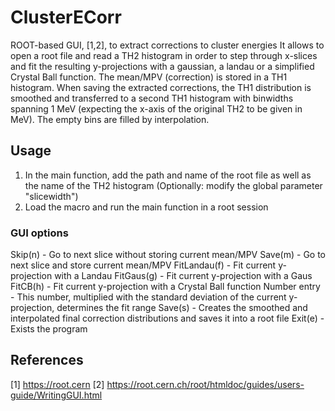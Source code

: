 # ClusterECorr
ROOT-based GUI, [1,2], to extract corrections to cluster energies
It allows to open a root file and read a TH2 histogram in order to step through x-slices and fit the resulting y-projections
with a gaussian, a landau or a simplified Crystal Ball function. The mean/MPV (correction) is stored in a TH1 histogram.
When saving the extracted corrections, the TH1 distribution is smoothed and transferred to a second TH1 histogram with
binwidths spanning 1 MeV (expecting the x-axis of the original TH2 to be given in MeV). The empty bins are filled by 
interpolation.

## Usage
1. In the main function, add the path and name of the root file as well as the name of the TH2 histogram
   (Optionally: modify the global parameter "slicewidth")
2. Load the macro and run the main function in a root session
### GUI options
Skip(n) - Go to next slice without storing current mean/MPV
Save(m) - Go to next slice and store current mean/MPV
FitLandau(f) - Fit current y-projection with a Landau
FitGaus(g) - Fit current y-projection with a Gaus
FitCB(h) - Fit current y-projection with a Crystal Ball function
Number entry - This number, multiplied with the standard deviation of the current y-projection, determines the fit range
Save(s) - Creates the smoothed and interpolated final correction distributions and saves it into a root file
Exit(e) - Exists the program

## References
[1] https://root.cern
[2] https://root.cern.ch/root/htmldoc/guides/users-guide/WritingGUI.html
